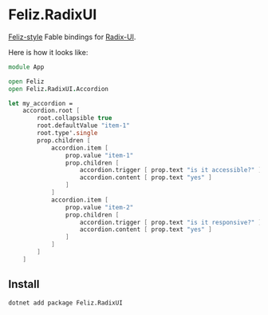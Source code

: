 # Feliz.RadixUI
[Feliz-style](https://github.com/Zaid-Ajaj/Feliz) Fable bindings for [Radix-UI](https://www.radix-ui.com/primitives/docs/overview/introduction).

Here is how it looks like:

```fsharp
module App

open Feliz
open Feliz.RadixUI.Accordion

let my_accordion =
    accordion.root [
        root.collapsible true
        root.defaultValue "item-1"
        root.type'.single
        prop.children [
            accordion.item [
                prop.value "item-1"
                prop.children [
                    accordion.trigger [ prop.text "is it accessible?" ]
                    accordion.content [ prop.text "yes" ]
                ]
            ]
            accordion.item [
                prop.value "item-2"
                prop.children [
                    accordion.trigger [ prop.text "is it responsive?" ]
                    accordion.content [ prop.text "yes" ]
                ]
            ]
        ]
    ]
```

## Install

```
dotnet add package Feliz.RadixUI
```
